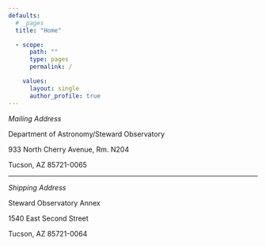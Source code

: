 ```yaml
---
defaults:
  # _pages
  title: "Home"

  - scope:
      path: ""
      type: pages
      permalink: /

    values:
      layout: single
      author_profile: true
---
```



_Mailing Address_

Department of Astronomy/Steward Observatory 

933 North Cherry Avenue, Rm. N204 

Tucson, AZ 85721-0065


-----

_Shipping Address_
 
Steward Observatory Annex 

1540 East Second Street 

Tucson, AZ 85721-0064
